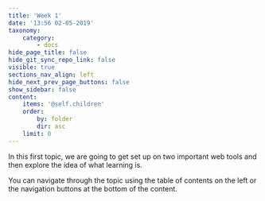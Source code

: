 ```yaml
---
title: 'Week 1'
date: '13:56 02-05-2019'
taxonomy:
    category:
        - docs
hide_page_title: false
hide_git_sync_repo_link: false
visible: true
sections_nav_align: left
hide_next_prev_page_buttons: false
show_sidebar: false
content:
    items: '@self.children'
    order:
        by: folder
        dir: asc
    limit: 0  
---
```


In this first topic, we are going to get set up on two important web tools and then explore the idea of what learning is.

You can navigate through the topic using the table of contents on the left or the navigation buttons at the bottom of the content.
